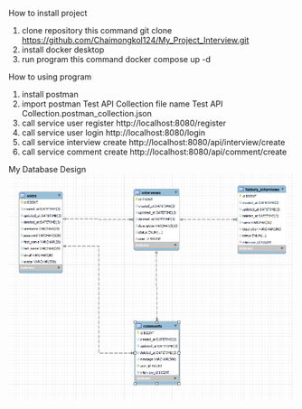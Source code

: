 How to install project
 1. clone repository this command git clone https://github.com/Chaimongkol124/My_Project_Interview.git
 2. install docker desktop
 3. run program this command docker compose up -d

How to using program
 1. install postman
 2. import postman Test API Collection file name Test API Collection.postman_collection.json
 3. call service user register http://localhost:8080/register
 4. call service user login http://localhost:8080/login 
 5. call service interview create http://localhost:8080/api/interview/create
 6. call service comment create http://localhost:8080/api/comment/create

My Database Design
 ![alt text](https://github.com/Chaimongkol124/My_Project_Interview/blob/main/Design-Database.png)

